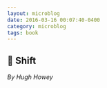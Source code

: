 ```yaml
---
layout: microblog
date: 2016-03-16 00:07:40-0400
category: microblog
tags: book
---
```

## 📖 Shift
*By Hugh Howey*
